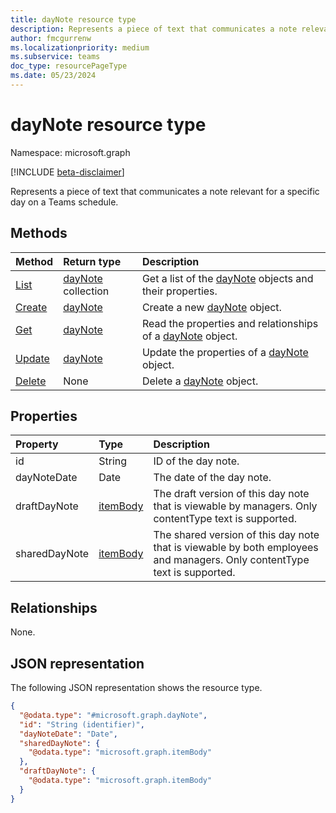 ```yaml
---
title: dayNote resource type
description: Represents a piece of text that communicates a note relevant for a specific day on a teams schedule.
author: fmcgurrenw
ms.localizationpriority: medium
ms.subservice: teams
doc_type: resourcePageType
ms.date: 05/23/2024
---
```


# dayNote resource type

Namespace: microsoft.graph

[!INCLUDE [beta-disclaimer](../../includes/beta-disclaimer.md)]

Represents a piece of text that communicates a note relevant for a specific day on a Teams schedule.

## Methods
|Method|Return type|Description|
|:---|:---|:---|
|[List](../api/daynote-list.md)|[dayNote](../resources/daynote.md) collection|Get a list of the [dayNote](../resources/daynote.md) objects and their properties.|
|[Create](../api/daynote-create.md)|[dayNote](../resources/daynote.md)|Create a new [dayNote](../resources/daynote.md) object.|
|[Get](../api/daynote-get.md)|[dayNote](../resources/daynote.md)|Read the properties and relationships of a [dayNote](../resources/daynote.md) object.|
|[Update](../api/daynote-update.md)|[dayNote](../resources/daynote.md)|Update the properties of a [dayNote](../resources/daynote.md) object.|
|[Delete](../api/daynote-delete.md)|None|Delete a [dayNote](../resources/daynote.md) object.|

## Properties
|Property|Type|Description|
|:---|:---|:---|
|id|String|ID of the day note.|
|dayNoteDate|Date|The date of the day note.|
|draftDayNote|[itemBody](../resources/itembody.md)|The draft version of this day note that is viewable by managers. Only contentType text is supported.|
|sharedDayNote|[itemBody](../resources/itembody.md)|The shared version of this day note that is viewable by both employees and managers. Only contentType text is supported.|

## Relationships
None.

## JSON representation
The following JSON representation shows the resource type.
<!-- {
  "blockType": "resource",
  "keyProperty": "id",
  "@odata.type": "microsoft.graph.dayNote",
  "baseType": "microsoft.graph.changeTrackedEntity",
  "openType": false
}
-->
``` json
{
  "@odata.type": "#microsoft.graph.dayNote",
  "id": "String (identifier)",
  "dayNoteDate": "Date",
  "sharedDayNote": {
    "@odata.type": "microsoft.graph.itemBody"
  },
  "draftDayNote": {
    "@odata.type": "microsoft.graph.itemBody"
  }
}
```

